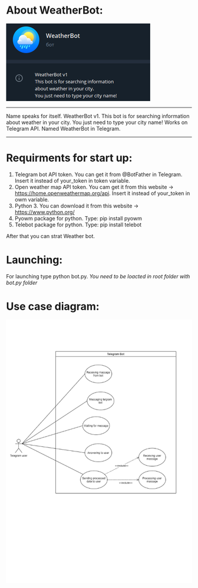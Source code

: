 # About WeatherBot:
![alt text](https://github.com/DoshikKing/WeatherBot/blob/main/Bot%20Preview.png)
_____________________________________________
Name speaks for itself.
WeatherBot v1.
This bot is for searching information about weather in your city.
You just need to type your city name!
Works on Telegram API.
Named WeatherBot in Telegram.
_____________________________________________
# Requirments for start up:
1. Telegram bot API token. You can get it from @BotFather in Telegram. Insert it instead of your_token in token variable.
2. Open weather map API token. You cam get it from this website -> https://home.openweathermap.org/api. Insert it instead of your_token in owm variable.
3. Python 3. You can download it from this website -> https://www.python.org/
4. Pyowm package for python. Type: pip install pyowm
5. Telebot package for python. Type: pip install telebot

After that you can strat Weather bot.
# Launching:
For launching type python bot.py.
*You need to be loacted in root folder with bot.py folder*

# Use case diagram:
![alt text](https://github.com/DoshikKing/WeatherBot/blob/main/Bot%20Diagram.drawio.png)

